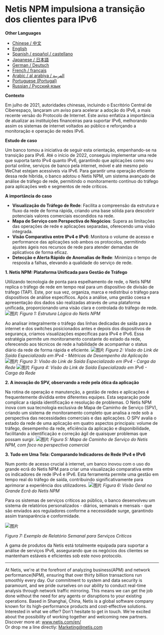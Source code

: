 # Netis NPM impulsiona a transição dos clientes para IPv6

**Other Languages**

+ [Chinese / 中文](https://github.com/lvdeshuii/OverFlow/blob/main/docs/zh/Netis-NPM-Empowers-Customers-IPv6-Upgrade-zh.md)
+ [English](https://github.com/lvdeshuii/OverFlow/blob/main/docs/en/Netis-NPM-Empowers-Customers-IPv6-Upgrade-en.md)
+ [Spanish / español / castellano](https://github.com/lvdeshuii/OverFlow/blob/main/docs/es/Netis-NPM-Empowers-Customers-IPv6-Upgrade-es.md)
+ [Japanese / 日本語](https://github.com/lvdeshuii/OverFlow/blob/main/docs/ja/Netis-NPM-Empowers-Customers-IPv6-Upgrade-ja.md)
+ [German / Deutsch](https://github.com/lvdeshuii/OverFlow/blob/main/docs/de/Netis-NPM-Empowers-Customers-IPv6-Upgrade-de.md)
+ [French / français](https://github.com/lvdeshuii/OverFlow/blob/main/docs/fr/Netis-NPM-Empowers-Customers-IPv6-Upgrade-fr.md)
+ [Arabic / al arabiya / العربية](https://github.com/lvdeshuii/OverFlow/blob/main/docs/ar/Netis-NPM-Empowers-Customers-IPv6-Upgrade-ar.md)
+ [Portuguese (Portugal)](https://github.com/lvdeshuii/OverFlow/blob/main/docs/pt/Netis-NPM-Empowers-Customers-IPv6-Upgrade-pt.md)
+ [Russian / Русский язык](https://github.com/lvdeshuii/OverFlow/blob/main/docs/ru/Netis-NPM-Empowers-Customers-IPv6-Upgrade-ru.md)

**Contexto**

Em julho de 2021, autoridades chinesas, incluindo o Escritório Central de Ciberespaço, lançaram um aviso para acelerar a adoção do IPv6, a mais recente versão do Protocolo de Internet. Este aviso enfatiza a importância de atualizar as instituições financeiras para suportar IPv6, melhorando assim os sistemas de internet voltados ao público e reforçando a monitoração e operação de redes IPv6.

**Estudo de caso**

Um banco tomou a iniciativa de seguir esta orientação, empenhando-se na transição para IPv6. Até o início de 2022, conseguiu implementar uma rede que suporta tanto IPv4 quanto IPv6, garantindo que aplicações como seu portal online, serviços de banco pela internet, móvel e até mesmo pelo WeChat estejam acessíveis via IPv6. Para garantir uma operação eficiente dessa rede híbrida, o banco adotou o Netis NPM, um sistema avançado de análise de tráfego de rede, permitindo o monitoramento contínuo do tráfego para aplicações web e segmentos de rede críticos.

**A importância do caso**

- **Visualização do Tráfego de Rede**: Facilita a compreensão da estrutura e fluxo da rede de forma rápida, criando uma base sólida para descobrir potenciais valores comerciais escondidos na rede.
- **Mapa de Serviço com Perspectiva de Negócios**: Supera as limitações das operações de rede e aplicações separadas, oferecendo uma visão integrada.
- **Visão Comparativa entre IPv4 e IPv6**: Monitora o volume de acesso e performance das aplicações sob ambos os protocolos, permitindo ajustes ágeis nos recursos de rede para atender demandas de aplicativos de forma eficaz.
- **Detecção e Alerta Rápido de Anomalias de Rede**: Minimiza o tempo de resposta a falhas, elevando a qualidade do serviço de rede.

**1. Netis NPM: Plataforma Unificada para Gestão de Tráfego**

Utilizando tecnologia de ponta para espelhamento de rede, o Netis NPM replica o tráfego de rede em tempo real para um dispositivo de divisão de tráfego (TAP). Este, por sua vez, organiza, marca e redistribui o tráfego para dispositivos de análise específicos. Após a análise, uma gestão coesa e apresentação dos dados são realizadas através de uma plataforma unificada, proporcionando uma visão clara e controlada do tráfego de rede.
![图片](https://mmbiz.qpic.cn/mmbiz_png/o672k3fsicq3hHmITGktAGic9O31RicFkrdmOY8s0Zx1QLXLJAwZPCTCVweXBzFohlQVec4ZWSD75iafRL0nuxPedQ/640?wx_fmt=png&wxfrom=5&wx_lazy=1&wx_co=1)
*Figura 1: Estrutura Lógica do Netis NPM*

Ao analisar integralmente o tráfego das linhas dedicadas de saída para a internet e dos switches posicionados antes e depois dos dispositivos de segurança, criamos visualizações específicas para IPv4 e IPv6. Essa estratégia permite um monitoramento constante do estado da rede, oferecendo aos técnicos de rede a habilidade de acompanhar o status diário da rede de forma rápida e eficiente.
![图片](https://mmbiz.qpic.cn/mmbiz_png/o672k3fsicq3hHmITGktAGic9O31RicFkrdzV9UeJb7j2j2MdKqialiaWyAg8aaWdNAnxxkH5ibOpcL3mykCg1G68bPA/640?wx_fmt=png&wxfrom=5&wx_lazy=1&wx_co=1)
*Figura 2: Visão do Link de Saída Especializado em IPv4 - Métricas de Desempenho da Aplicação*
![图片](https://mmbiz.qpic.cn/mmbiz_png/o672k3fsicq3hHmITGktAGic9O31RicFkrdLebyqoTAYIJEwomHz2EAtVUYrickXjJ57I8POcGUIXDL3wg7TzyibD6w/640?wx_fmt=png&wxfrom=5&wx_lazy=1&wx_co=1)
*Figura 3: Visão do Link de Saída Especializado em IPv4 - Carga da Rede*
![图片](https://mmbiz.qpic.cn/mmbiz_png/o672k3fsicq3hHmITGktAGic9O31RicFkrdNd5IJZE9kThvyGBOKXnLbicb8h9yHh7gQZXriboIntLgvIXEjXSFLUrQ/640?wx_fmt=png&wxfrom=5&wx_lazy=1&wx_co=1)
*Figura 4: Visão do Link de Saída Especializado em IPv6 - Carga da Rede*

**2. A inovação do SPV, observando a rede pela ótica da aplicação**

Na rotina de operação e manutenção, a gestão de redes e aplicações é frequentemente dividida entre diferentes equipes. Esta separação pode complicar a rápida identificação e resolução de problemas. O Netis NPM inova com sua tecnologia exclusiva de Mapa de Caminho de Serviço (SPV), criando um sistema de monitoramento completo que analisa a rede sob a perspectiva das necessidades comerciais e das aplicações. O SPV avalia o estado da rede de uma aplicação em quatro aspectos principais: volume de tráfego, desempenho da rede, eficiência da aplicação e disponibilidade, facilitando a identificação e correção ágil de quaisquer problemas que possam surgir.
![图片](https://mmbiz.qpic.cn/mmbiz_png/o672k3fsicq3hHmITGktAGic9O31RicFkrd7ibZGpAdR6x5s4JPYOrSQqgibTXTVoK53cRxPSawqYnplztwXVAiaNIFQ/640?wx_fmt=png&wxfrom=5&wx_lazy=1&wx_co=1)
*Figura 5: Mapa de Caminho de Serviço do Netis NPM, com foco na perspectiva comercial*

**3. Tudo em Uma Tela: Comparando Indicadores de Rede IPv4 e IPv6**

Num ponto de acesso crucial à internet, um banco inovou com o uso do grande ecrã do Netis NPM para criar uma visualização comparativa entre os indicadores de rede IPv4 e IPv6. Esta ferramenta permite uma gestão em tempo real do tráfego de saída, contribuindo significativamente para aprimorar a experiência dos utilizadores.
![图片](https://mmbiz.qpic.cn/mmbiz_png/o672k3fsicq3hHmITGktAGic9O31RicFkrd0icN9vsmAf2Tp1gks2V2Z3nx266D6ia02XqbTP9Jvu1srs0ve7xFa2Dw/640?wx_fmt=png&wxfrom=5&wx_lazy=1&wx_co=1)
*Figura 6: Visão Geral no Grande Ecrã do Netis NPM*

Para os sistemas de serviços críticos ao público, o banco desenvolveu um sistema de relatórios personalizados - diários, semanais e mensais - que são enviados aos reguladores conforme a necessidade surge, garantindo assim transparência e conformidade.

![图片](https://mmbiz.qpic.cn/mmbiz_png/o672k3fsicq3hHmITGktAGic9O31RicFkrdIngXzdI72uJ9mrwpx0LHnmpWslsam5qu2s1R5ADQDcTos941Xz4vXg/640?wx_fmt=png&wxfrom=5&wx_lazy=1&wx_co=1)

*Figura 7: Exemplo de Relatório Semanal para Serviços Críticos*

A gama de produtos da Netis está totalmente equipada para suportar a análise de serviços IPv6, assegurando que os negócios dos clientes se mantenham estáveis e eficientes sob este novo protocolo.
***
At Netis, we're at the forefront of analyzing business(APM) and network performance(NPM), ensuring that over thirty billion transactions run smoothly every day. Our commitment to system and data security is paramount, and we pride ourselves on our ability to conduct real-time analysis through network traffic mirroring. This means we can get the job done without the need for any agents or disruptions to your existing operations. Based in Shanghai, China, Netis is a global software company known for its high-performance products and cost-effective solutions. Interested in what we offer? Don't hesitate to get in touch. We're excited about the possibility of working together and welcoming new partners.  
Discover more at: www.netis.com/en/  
Or drop me a line directly: Marketing@netis.com
